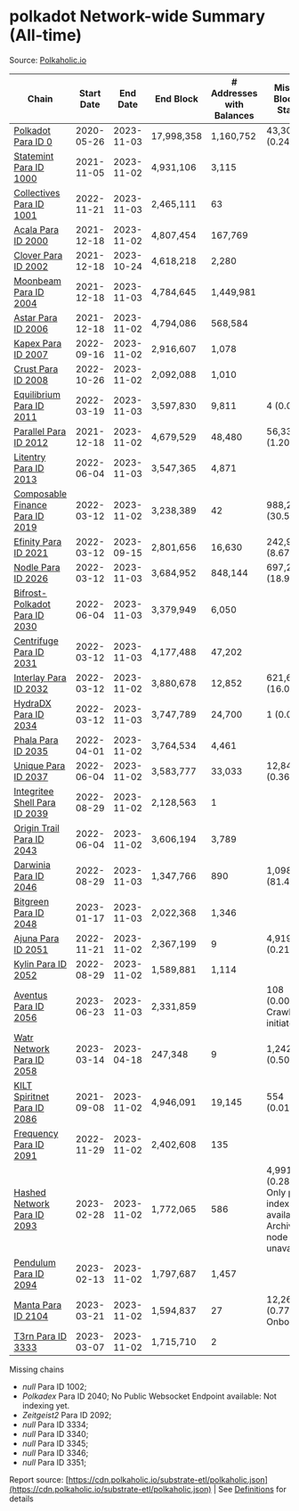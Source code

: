 # polkadot Network-wide Summary (All-time)

Source: [Polkaholic.io](https://polkaholic.io)


| Chain            | Start Date | End Date | End Block | # Addresses with Balances | Missing Blocks / Status |
| ---------------- | ---------- | ---------| --------- | ------------------------- | ----------------------- |
| [Polkadot Para ID 0](/polkadot/0-polkadot) | 2020-05-26 | 2023-11-03 | 17,998,358 |  1,160,752 | 43,303 (0.24%)  |
| [Statemint Para ID 1000](/polkadot/1000-statemint) | 2021-11-05 | 2023-11-02 | 4,931,106 |  3,115 |    |
| [Collectives Para ID 1001](/polkadot/1001-collectives) | 2022-11-21 | 2023-11-03 | 2,465,111 |  63 |    |
| [Acala Para ID 2000](/polkadot/2000-acala) | 2021-12-18 | 2023-11-02 | 4,807,454 |  167,769 |    |
| [Clover Para ID 2002](/polkadot/2002-clover) | 2021-12-18 | 2023-10-24 | 4,618,218 |  2,280 |    |
| [Moonbeam Para ID 2004](/polkadot/2004-moonbeam) | 2021-12-18 | 2023-11-03 | 4,784,645 |  1,449,981 |    |
| [Astar Para ID 2006](/polkadot/2006-astar) | 2021-12-18 | 2023-11-02 | 4,794,086 |  568,584 |    |
| [Kapex Para ID 2007](/polkadot/2007-kapex) | 2022-09-16 | 2023-11-02 | 2,916,607 |  1,078 |    |
| [Crust Para ID 2008](/polkadot/2008-crust) | 2022-10-26 | 2023-11-02 | 2,092,088 |  1,010 |    |
| [Equilibrium Para ID 2011](/polkadot/2011-equilibrium) | 2022-03-19 | 2023-11-03 | 3,597,830 |  9,811 | 4 (0.00%)  |
| [Parallel Para ID 2012](/polkadot/2012-parallel) | 2021-12-18 | 2023-11-02 | 4,679,529 |  48,480 | 56,333 (1.20%)  |
| [Litentry Para ID 2013](/polkadot/2013-litentry) | 2022-06-04 | 2023-11-03 | 3,547,365 |  4,871 |    |
| [Composable Finance Para ID 2019](/polkadot/2019-composable) | 2022-03-12 | 2023-11-02 | 3,238,389 |  42 | 988,249 (30.52%)  |
| [Efinity Para ID 2021](/polkadot/2021-efinity) | 2022-03-12 | 2023-09-15 | 2,801,656 |  16,630 | 242,949 (8.67%)  |
| [Nodle Para ID 2026](/polkadot/2026-nodle) | 2022-03-12 | 2023-11-03 | 3,684,952 |  848,144 | 697,249 (18.92%)  |
| [Bifrost-Polkadot Para ID 2030](/polkadot/2030-bifrost-dot) | 2022-06-04 | 2023-11-03 | 3,379,949 |  6,050 |    |
| [Centrifuge Para ID 2031](/polkadot/2031-centrifuge) | 2022-03-12 | 2023-11-03 | 4,177,488 |  47,202 |    |
| [Interlay Para ID 2032](/polkadot/2032-interlay) | 2022-03-12 | 2023-11-02 | 3,880,678 |  12,852 | 621,626 (16.02%)  |
| [HydraDX Para ID 2034](/polkadot/2034-hydradx) | 2022-03-12 | 2023-11-03 | 3,747,789 |  24,700 | 1 (0.00%)  |
| [Phala Para ID 2035](/polkadot/2035-phala) | 2022-04-01 | 2023-11-02 | 3,764,534 |  4,461 |    |
| [Unique Para ID 2037](/polkadot/2037-unique) | 2022-06-04 | 2023-11-02 | 3,583,777 |  33,033 | 12,848 (0.36%)  |
| [Integritee Shell Para ID 2039](/polkadot/2039-integritee-shell) | 2022-08-29 | 2023-11-02 | 2,128,563 |  1 |    |
| [Origin Trail Para ID 2043](/polkadot/2043-origintrail) | 2022-06-04 | 2023-11-02 | 3,606,194 |  3,789 |    |
| [Darwinia Para ID 2046](/polkadot/2046-darwinia) | 2022-08-29 | 2023-11-03 | 1,347,766 |  890 | 1,098,047 (81.47%)  |
| [Bitgreen Para ID 2048](/polkadot/2048-bitgreen) | 2023-01-17 | 2023-11-03 | 2,022,368 |  1,346 |    |
| [Ajuna Para ID 2051](/polkadot/2051-ajuna) | 2022-11-21 | 2023-11-02 | 2,367,199 |  9 | 4,919 (0.21%)  |
| [Kylin Para ID 2052](/polkadot/2052-kylin) | 2022-08-29 | 2023-11-02 | 1,589,881 |  1,114 |    |
| [Aventus Para ID 2056](/polkadot/2056-aventus) | 2023-06-23 | 2023-11-03 | 2,331,859 |   | 108 (0.00%) Crawling initiated |
| [Watr Network Para ID 2058](/polkadot/2058-watr) | 2023-03-14 | 2023-04-18 | 247,348 |  9 | 1,242 (0.50%)  |
| [KILT Spiritnet Para ID 2086](/polkadot/2086-kilt) | 2021-09-08 | 2023-11-02 | 4,946,091 |  19,145 | 554 (0.01%)  |
| [Frequency Para ID 2091](/polkadot/2091-frequency) | 2022-11-29 | 2023-11-02 | 2,402,608 |  135 |    |
| [Hashed Network Para ID 2093](/polkadot/2093-hashed) | 2023-02-28 | 2023-11-02 | 1,772,065 |  586 | 4,991 (0.28%) Only partial index available: Archive node unavailable |
| [Pendulum Para ID 2094](/polkadot/2094-pendulum) | 2023-02-13 | 2023-11-02 | 1,797,687 |  1,457 |    |
| [Manta Para ID 2104](/polkadot/2104-manta) | 2023-03-21 | 2023-11-02 | 1,594,837 |  27 | 12,262 (0.77%) Onboarding |
| [T3rn Para ID 3333](/polkadot/3333-t3rn) | 2023-03-07 | 2023-11-02 | 1,715,710 |  2 |    |

Missing chains


* *null* Para ID 1002; 
* *Polkadex* Para ID 2040; No Public Websocket Endpoint available: Not indexing yet.
* *Zeitgeist2* Para ID 2092; 
* *null* Para ID 3334; 
* *null* Para ID 3340; 
* *null* Para ID 3345; 
* *null* Para ID 3346; 
* *null* Para ID 3351; 

Report source: [https://cdn.polkaholic.io/substrate-etl/polkaholic.json](https://cdn.polkaholic.io/substrate-etl/polkaholic.json) | See [Definitions](/DEFINITIONS.md) for details
